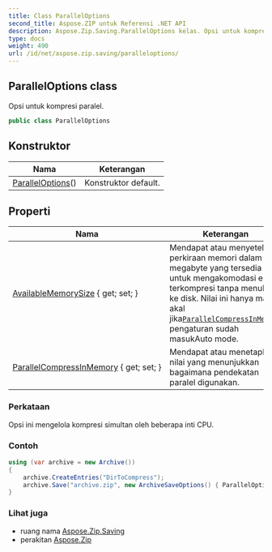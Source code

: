 ```yaml
---
title: Class ParallelOptions
second_title: Aspose.ZIP untuk Referensi .NET API
description: Aspose.Zip.Saving.ParallelOptions kelas. Opsi untuk kompresi paralel.
type: docs
weight: 490
url: /id/net/aspose.zip.saving/paralleloptions/
---
```

## ParallelOptions class

Opsi untuk kompresi paralel.

```csharp
public class ParallelOptions
```

## Konstruktor

| Nama | Keterangan |
| --- | --- |
| [ParallelOptions](paralleloptions/)() | Konstruktor default. |

## Properti

| Nama | Keterangan |
| --- | --- |
| [AvailableMemorySize](../../aspose.zip.saving/paralleloptions/availablememorysize/) { get; set; } | Mendapat atau menyetel perkiraan memori dalam megabyte yang tersedia untuk mengakomodasi entri terkompresi tanpa menukar ke disk. Nilai ini hanya masuk akal jika[`ParallelCompressInMemory`](./parallelcompressinmemory/) pengaturan sudah masukAuto mode. |
| [ParallelCompressInMemory](../../aspose.zip.saving/paralleloptions/parallelcompressinmemory/) { get; set; } | Mendapat atau menetapkan nilai yang menunjukkan bagaimana pendekatan paralel digunakan. |

### Perkataan

Opsi ini mengelola kompresi simultan oleh beberapa inti CPU.

### Contoh

```csharp
using (var archive = new Archive())
{
    archive.CreateEntries("DirToCompress");
    archive.Save("archive.zip", new ArchiveSaveOptions() { ParallelOptions = new ParallelOptions { ParallelCompressInMemory = mode, AvailableMemorySize = 4000 } });
}
```

### Lihat juga

* ruang nama [Aspose.Zip.Saving](../../aspose.zip.saving/)
* perakitan [Aspose.Zip](../../)


